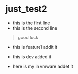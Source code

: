 # just_test2

- this is the first line
- this is the second line

> good luck

- this is feature1 addit it 
- this is dev added it




- here is my in vmware addet it
